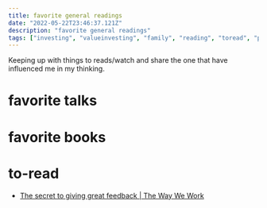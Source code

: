 ```yaml
---
title: favorite general readings
date: "2022-05-22T23:46:37.121Z"
description: "favorite general readings"
tags: ["investing", "valueinvesting", "family", "reading", "toread", "parenting"]
---
```


Keeping up with things to reads/watch and share the one that have influenced me in my thinking.

# favorite talks

# favorite books

# to-read
- [The secret to giving great feedback | The Way We Work](https://www.youtube.com/watch?v=wtl5UrrgU8c&ab_channel=TED)